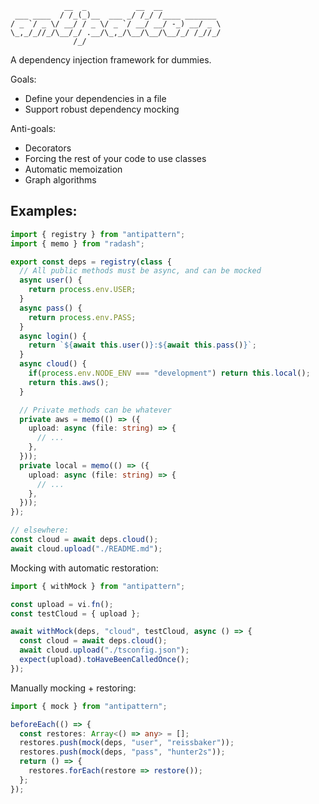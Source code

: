 ```
            __  _           __  __
 ___ ____  / /_(_)__  ___ _/ /_/ /____ _______
/ _ `/ _ \/ __/ / _ \/ _ `/ __/ __/ -_) __/ _ \
\_,_/_//_/\__/_/ .__/\_,_/\__/\__/\__/_/ /_//_/
              /_/
```

A dependency injection framework for dummies.

Goals:

* Define your dependencies in a file
* Support robust dependency mocking

Anti-goals:

* Decorators
* Forcing the rest of your code to use classes
* Automatic memoization
* Graph algorithms

## Examples:

```typescript
import { registry } from "antipattern";
import { memo } from "radash";

export const deps = registry(class {
  // All public methods must be async, and can be mocked
  async user() {
    return process.env.USER;
  }
  async pass() {
    return process.env.PASS;
  }
  async login() {
    return `${await this.user()}:${await this.pass()}`;
  }
  async cloud() {
    if(process.env.NODE_ENV === "development") return this.local();
    return this.aws();
  }

  // Private methods can be whatever
  private aws = memo(() => ({
    upload: async (file: string) => {
      // ...
    },
  }));
  private local = memo(() => ({
    upload: async (file: string) => {
      // ...
    },
  }));
});

// elsewhere:
const cloud = await deps.cloud();
await cloud.upload("./README.md");
```

Mocking with automatic restoration:

```typescript
import { withMock } from "antipattern";

const upload = vi.fn();
const testCloud = { upload };

await withMock(deps, "cloud", testCloud, async () => {
  const cloud = await deps.cloud();
  await cloud.upload("./tsconfig.json");
  expect(upload).toHaveBeenCalledOnce();
});
```

Manually mocking + restoring:

```typescript
import { mock } from "antipattern";

beforeEach(() => {
  const restores: Array<() => any> = [];
  restores.push(mock(deps, "user", "reissbaker"));
  restores.push(mock(deps, "pass", "hunter2s"));
  return () => {
    restores.forEach(restore => restore());
  };
});
```
